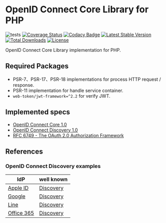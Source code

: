 # OpenID Connect Core Library for PHP

![tests](https://github.com/oidcphp/core/workflows/tests/badge.svg)
[![Coverage Status](https://codecov.io/gh/oidcphp/core/branch/master/graph/badge.svg)](https://codecov.io/gh/oidcphp/core)
[![Codacy Badge](https://app.codacy.com/project/badge/Grade/47f59c13758f494fae2522b2fc15cb1b)](https://www.codacy.com/gh/oidcphp/core/dashboard)
[![Latest Stable Version](https://poser.pugx.org/oidc/core/v/stable)](https://packagist.org/packages/oidc/core)
[![Total Downloads](https://poser.pugx.org/oidc/core/d/total.svg)](https://packagist.org/packages/oidc/core)
[![License](https://img.shields.io/badge/license-MIT-brightgreen.svg)](https://github.com/oidcphp/core/blob/master/LICENSE)

OpenID Connect Core Library implementation for PHP.

## Required Packages

* PSR-7、PSR-17、PSR-18 implementations for process HTTP request / response.
* PSR-11 implementation for handle service container.
* `web-token/jwt-framework=^2.2` for verify JWT.

## Implemented specs

* [OpenID Connect Core 1.0](https://openid.net/specs/openid-connect-core-1_0.html)
* [OpenID Connect Discovery 1.0](https://openid.net/specs/openid-connect-discovery-1_0.html)
* [RFC 6749 - The OAuth 2.0 Authorization Framework](https://tools.ietf.org/html/rfc6749)

## References

### OpenID Connect Discovery examples

| IdP | well known |
| --- | --- |
| [Apple ID](https://developer.apple.com/sign-in-with-apple/) | [Discovery](https://appleid.apple.com/.well-known/openid-configuration) |
| [Google](https://developers.google.com/identity/protocols/OpenIDConnect) | [Discovery](https://accounts.google.com/.well-known/openid-configuration) |
| [Line](https://developers.line.biz/en/docs/line-login/web/integrate-line-login/) | [Discovery](https://access.line.me/.well-known/openid-configuration) |
| [Office 365](https://www.office.com/) | [Discovery](https://login.microsoftonline.com/common/.well-known/openid-configuration) |
